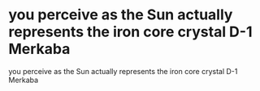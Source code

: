 # you perceive as the Sun actually represents the iron core crystal D-1 Merkaba

you perceive as the Sun actually represents the iron core crystal D-1 Merkaba